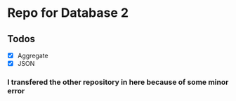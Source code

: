# Repo for Database 2
## Todos
- [X] Aggregate
- [X] JSON

### I transfered the other repository in here because of some minor error
